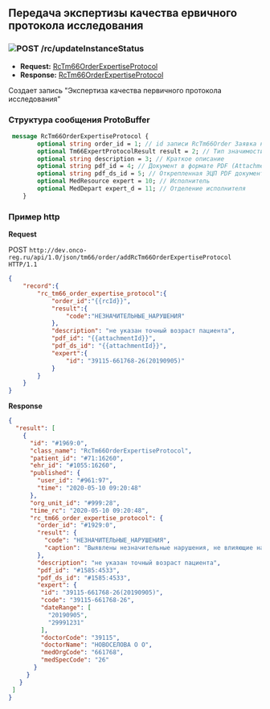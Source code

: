 ## Передача экспертизы качества ервичного протокола исследования

### ![POST](../../../../img/post.png) /rc/updateInstanceStatus
* **Request:** [RcTm66OrderExpertiseProtocol](../../../../types/types.md##com.siams.med.api.Rc.RcTm66OrderExpertiseProtocol)  
* **Response:** [RcTm66OrderExpertiseProtocol](../../../../types/types.md##com.siams.med.api.Rc.RcTm66OrderExpertiseProtocol)  

Создает запись "Экспертиза качества первичного протокола исследования"

### Структура сообщения ProtoBuffer
```proto
 message RcTm66OrderExpertiseProtocol {
        optional string order_id = 1; // id записи RcTm66Order Заявка на ДЭЗО
        optional Tm66ExpertProtocolResult result = 2; // Тип значимости экспертизы качества протокола
        optional string description = 3; // Краткое описание
        optional string pdf_id = 4; // Документ в формате PDF (Attachment.id)
        optional string pdf_ds_id = 5; // Открепленная ЭЦП PDF документа (Attachment.id)
        optional MedResource expert = 10; // Исполнитель
        optional MedDepart expert_d = 11; // Отделение исполнителя
    }
```

### Пример http

**Request**   

POST `http://dev.onco-reg.ru/api/1.0/json/tm66/order/addRcTm66OrderExpertiseProtocol HTTP/1.1`
```json
{
    "record":{
        "rc_tm66_order_expertise_protocol":{
            "order_id":"{{rcId}}",
            "result":{
                "code":"НЕЗНАЧИТЕЛЬНЫЕ_НАРУШЕНИЯ"
            },
            "description": "не указан точный возраст пациента",
            "pdf_id": "{{attachmentId}}",
            "pdf_ds_id": "{{attachmentId}}",
            "expert":{
                "id": "39115-661768-26(20190905)"
            }
        }
    }
}
```
**Response**
```json
{
  "result": [
    {
      "id": "#1969:0",
      "class_name": "RcTm66OrderExpertiseProtocol",
      "patient_id": "#71:16260",
      "ehr_id": "#1055:16260",
      "published": {
        "user_id": "#961:97",
        "time": "2020-05-10 09:20:48"
      },
      "org_unit_id": "#999:28",
      "time_rc": "2020-05-10 09:20:48",
      "rc_tm66_order_expertise_protocol": {
        "order_id": "#1929:0",
        "result": {
          "code": "НЕЗНАЧИТЕЛЬНЫЕ_НАРУШЕНИЯ",
          "caption": "Выявлены незначительные нарушения, не влияющие на сформированное заключение"
        },
        "description": "не указан точный возраст пациента",
        "pdf_id": "#1585:4533",
        "pdf_ds_id": "#1585:4533",
        "expert": {
         "id": "39115-661768-26(20190905)",
         "code": "39115-661768-26",
         "dateRange": [
           "20190905",
           "29991231"
         ],
         "doctorCode": "39115",
         "doctorName": "НОВОСЕЛОВА О О",
         "medOrgCode": "661768",
         "medSpecCode": "26"
       }
     }
   }
 ]
}
```
